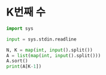 # K번째 수

```python
import sys

input = sys.stdin.readline

N, K = map(int, input().split())
A = list(map(int, input().split()))
A.sort()
print(A[K-1])
```

